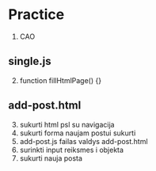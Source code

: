 # Practice

1. CAO

## single.js

2. function fillHtmlPage() {}

## add-post.html

3. sukurti html psl su navigacija
4. sukurti forma naujam postui sukurti
5. add-post.js failas valdys add-post.html
6. surinkti input reiksmes i objekta
7. sukurti nauja posta
